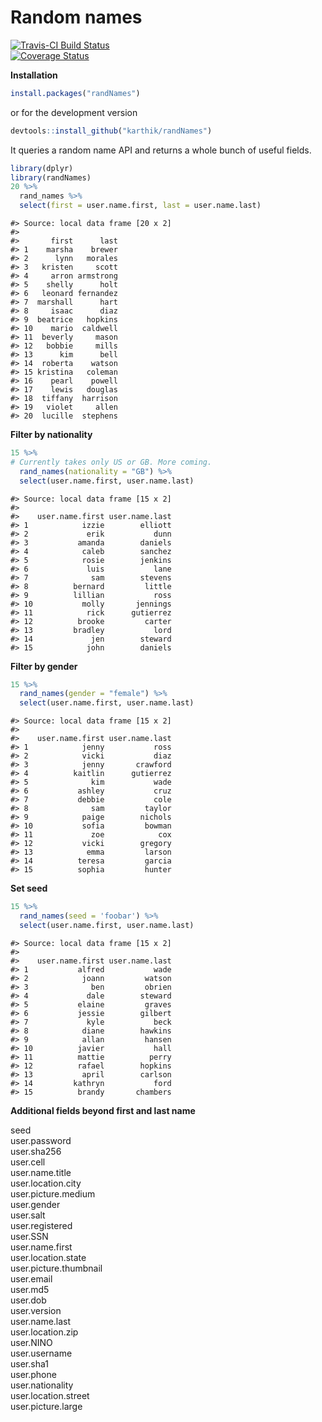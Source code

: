 
# Random names

[![Travis-CI Build Status](https://travis-ci.org/karthik/randNames.png?branch=master)](https://travis-ci.org/karthik/randNames)  
[![Coverage Status](https://coveralls.io/repos/karthik/randNames/badge.svg)](https://coveralls.io/r/karthik/randNames)



**Installation**


```r
install.packages("randNames")
```

or for the development version  

```r
devtools::install_github("karthik/randNames")
```

It queries a random name API and returns a whole bunch of useful fields. 


```r
library(dplyr)
library(randNames)
20 %>%
  rand_names %>%
  select(first = user.name.first, last = user.name.last)
```

```
#> Source: local data frame [20 x 2]
#> 
#>       first      last
#> 1    marsha    brewer
#> 2      lynn   morales
#> 3   kristen     scott
#> 4     arron armstrong
#> 5    shelly      holt
#> 6   leonard fernandez
#> 7  marshall      hart
#> 8     isaac      diaz
#> 9  beatrice   hopkins
#> 10    mario  caldwell
#> 11  beverly     mason
#> 12   bobbie     mills
#> 13      kim      bell
#> 14  roberta    watson
#> 15 kristina   coleman
#> 16    pearl    powell
#> 17    lewis   douglas
#> 18  tiffany  harrison
#> 19   violet     allen
#> 20  lucille  stephens
```

__Filter by nationality__


```r
15 %>% 
# Currently takes only US or GB. More coming.
  rand_names(nationality = "GB") %>%  
  select(user.name.first, user.name.last)
```

```
#> Source: local data frame [15 x 2]
#> 
#>    user.name.first user.name.last
#> 1            izzie        elliott
#> 2             erik           dunn
#> 3           amanda        daniels
#> 4            caleb        sanchez
#> 5            rosie        jenkins
#> 6             luis           lane
#> 7              sam        stevens
#> 8          bernard         little
#> 9          lillian           ross
#> 10           molly       jennings
#> 11            rick      gutierrez
#> 12          brooke         carter
#> 13         bradley           lord
#> 14             jen        steward
#> 15            john        daniels
```

__Filter by gender__


```r
15 %>% 
  rand_names(gender = "female") %>% 
  select(user.name.first, user.name.last)
```

```
#> Source: local data frame [15 x 2]
#> 
#>    user.name.first user.name.last
#> 1            jenny           ross
#> 2            vicki           diaz
#> 3            jenny       crawford
#> 4          kaitlin      gutierrez
#> 5              kim           wade
#> 6           ashley           cruz
#> 7           debbie           cole
#> 8              sam         taylor
#> 9            paige        nichols
#> 10           sofia         bowman
#> 11             zoe            cox
#> 12           vicki        gregory
#> 13            emma         larson
#> 14          teresa         garcia
#> 15          sophia         hunter
```


__Set seed__


```r
15 %>% 
  rand_names(seed = 'foobar') %>% 
  select(user.name.first, user.name.last)
```

```
#> Source: local data frame [15 x 2]
#> 
#>    user.name.first user.name.last
#> 1           alfred           wade
#> 2            joann         watson
#> 3              ben         obrien
#> 4             dale        steward
#> 5           elaine         graves
#> 6           jessie        gilbert
#> 7             kyle           beck
#> 8            diane        hawkins
#> 9            allan         hansen
#> 10          javier           hall
#> 11          mattie          perry
#> 12          rafael        hopkins
#> 13           april        carlson
#> 14         kathryn           ford
#> 15          brandy       chambers
```

__Additional fields beyond first and last name__


seed  
user.password  
user.sha256  
user.cell  
user.name.title  
user.location.city  
user.picture.medium  
user.gender  
user.salt  
user.registered  
user.SSN  
user.name.first  
user.location.state  
user.picture.thumbnail  
user.email  
user.md5  
user.dob  
user.version  
user.name.last  
user.location.zip  
user.NINO  
user.username  
user.sha1  
user.phone  
user.nationality  
user.location.street  
user.picture.large  
